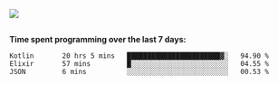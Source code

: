 [![](https://img.shields.io/badge/discord-jonatsp%234844-7289DA?logo=discord)](https://discord.com/users/239510668687048717)

##
**Time spent programming over the last 7 days:**
<!--START_SECTION:waka-->
```text
Kotlin       20 hrs 5 mins   ███████████████████████▓░   94.90 % 
Elixir       57 mins         █░░░░░░░░░░░░░░░░░░░░░░░░   04.55 % 
JSON         6 mins          ░░░░░░░░░░░░░░░░░░░░░░░░░   00.53 % 
```
<!--END_SECTION:waka-->
##
